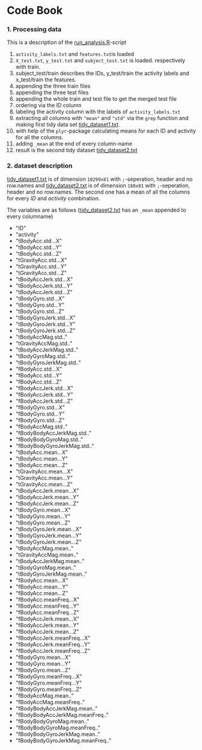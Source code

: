

Code Book
=========================

### 1. Processing data

This is a description of the [run_analysis.R][analysis]-script

1. `activity_labels.txt` and `features.txt`is loaded
2. `X_test.txt`, `y_test.txt` and `subject_test.txt` is loaded. respectively with train.
3. subject_test/train describes the IDs, y_test/train the activity labels and x_test/train the features.
4. appending the three train files
5. appending the three test files
6. appending the whole train and test file to get the merged test file
7. ordering via the ID column
7. labeling the activity column with the labels of `activity_labels.txt`
8. extracting all columns with `"mean"` and `"std"` via the `grep` function and
making first tidy data set [tidy_dataset1.txt][tidy1].
10. with help of the `plyr`-package calculating means for each ID and activity for 
all the columns.
11. adding `_mean` at the end of every column-name
11. result is the second tidy dataset [tidy_dataset2.txt][tidy2]

### 2. dataset description

[tidy_dataset1.txt][tidy1] is of dimension `10299x81` with `;`-seperation, header and no row.names
and [tidy_dataset2.txt][tidy2] is of dimension `180x81` with `;`-seperation, header and no row.names.
The second one has a mean of all the columns for every *ID* and *activity* combination.

The variables are as follows ([tidy_dataset2.txt][tidy2] has an `_mean` appended to every columname)
- "ID"                              
- "activity"                                                      
- "tBodyAcc.std...X"                                        
- "tBodyAcc.std...Y"                               
- "tBodyAcc.std...Z"                                              
- "tGravityAcc.std...X"                              
- "tGravityAcc.std...Y"                                           
- "tGravityAcc.std...Z"                                           
- "tBodyAccJerk.std...X"                              
- "tBodyAccJerk.std...Y"                                          
- "tBodyAccJerk.std...Z"                                          
- "tBodyGyro.std...X"  
-  "tBodyGyro.std...Y"                                             
- "tBodyGyro.std...Z"                                             
- "tBodyGyroJerk.std...X"          
-   "tBodyGyroJerk.std...Y"                                         
- "tBodyGyroJerk.std...Z"                                         
- "tBodyAccMag.std.."              
-   "tGravityAccMag.std.."                                          
- "tBodyAccJerkMag.std.."                                         
- "tBodyGyroMag.std.."             
-   "tBodyGyroJerkMag.std.."                                        
- "fBodyAcc.std...X"                                              
- "fBodyAcc.std...Y"               
-   "fBodyAcc.std...Z"                                              
- "fBodyAccJerk.std...X"                                          
- "fBodyAccJerk.std...Y"           
-  "fBodyAccJerk.std...Z"                                          
- "fBodyGyro.std...X"                                             
- "fBodyGyro.std...Y"              
-   "fBodyGyro.std...Z"                                            
-  "fBodyAccMag.std.."                                             
- "fBodyBodyAccJerkMag.std.."      
-   "fBodyBodyGyroMag.std.."                                       
-  "fBodyBodyGyroJerkMag.std.."                                   
-  "tBodyAcc.mean...X"              
-   "tBodyAcc.mean...Y"                                            
-  "tBodyAcc.mean...Z"                                             
- "tGravityAcc.mean...X"           
-   "tGravityAcc.mean...Y"                                         
-  "tGravityAcc.mean...Z"                                          
- "tBodyAccJerk.mean...X"          
-   "tBodyAccJerk.mean...Y"                                        
-  "tBodyAccJerk.mean...Z"                                        
-  "tBodyGyro.mean...X"             
-  "tBodyGyro.mean...Y"                                           
-  "tBodyGyro.mean...Z"                                            
- "tBodyGyroJerk.mean...X"         
-   "tBodyGyroJerk.mean...Y"                                       
-  "tBodyGyroJerk.mean...Z"                                        
- "tBodyAccMag.mean.."             
-   "tGravityAccMag.mean.."                                         
- "tBodyAccJerkMag.mean.."                                        
- "tBodyGyroMag.mean.."            
-   "tBodyGyroJerkMag.mean.."                                      
-  "fBodyAcc.mean...X"                                             
- "fBodyAcc.mean...Y"              
-   "fBodyAcc.mean...Z"                                            
-  "fBodyAcc.meanFreq...X"                                        
-  "fBodyAcc.meanFreq...Y"          
-   "fBodyAcc.meanFreq...Z"                                        
-  "fBodyAccJerk.mean...X"                                         
- "fBodyAccJerk.mean...Y"          
-   "fBodyAccJerk.mean...Z"                                        
-  "fBodyAccJerk.meanFreq...X"                                     
- "fBodyAccJerk.meanFreq...Y"      
-   "fBodyAccJerk.meanFreq...Z"                                    
-  "fBodyGyro.mean...X"                                            
- "fBodyGyro.mean...Y"             
-   "fBodyGyro.mean...Z"                                           
-  "fBodyGyro.meanFreq...X"                                        
- "fBodyGyro.meanFreq...Y"         
-   "fBodyGyro.meanFreq...Z"                                       
-  "fBodyAccMag.mean.."                                            
- "fBodyAccMag.meanFreq.."         
-   "fBodyBodyAccJerkMag.mean.."                                   
-  "fBodyBodyAccJerkMag.meanFreq.."                                
- "fBodyBodyGyroMag.mean.."        
-   "fBodyBodyGyroMag.meanFreq.."                                  
-  "fBodyBodyGyroJerkMag.mean.."                                   
- "fBodyBodyGyroJerkMag.meanFreq.."




[analysis]: https://github.com/Schlusie/GettingAndCleaningData/blob/master/run_analysis.R
[tidy1]: https://github.com/Schlusie/GettingAndCleaningData/blob/master/tidy_dataset1.txt
[tidy2]: https://github.com/Schlusie/GettingAndCleaningData/blob/master/tidy_dataset2.txt
